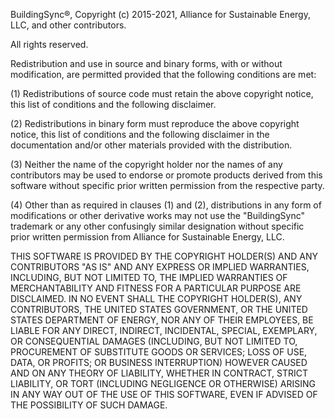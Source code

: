 BuildingSync®, Copyright (c) 2015-2021, Alliance for Sustainable Energy, LLC, and other contributors.

All rights reserved.

Redistribution and use in source and binary forms, with or without modification, are permitted 
provided that the following conditions are met:

(1) Redistributions of source code must retain the above copyright notice, this list of conditions 
and the following disclaimer.

(2) Redistributions in binary form must reproduce the above copyright notice, this list of conditions
and the following disclaimer in the documentation and/or other materials provided with the distribution.

(3) Neither the name of the copyright holder nor the names of any contributors may be used to endorse
or promote products derived from this software without specific prior written permission from the
respective party.

(4) Other than as required in clauses (1) and (2), distributions in any form of modifications or other 
derivative works may not use the "BuildingSync" trademark or any other confusingly similar designation 
without specific prior written permission from Alliance for Sustainable Energy, LLC.

THIS SOFTWARE IS PROVIDED BY THE COPYRIGHT HOLDER(S) AND ANY CONTRIBUTORS "AS IS" AND ANY EXPRESS OR
IMPLIED WARRANTIES, INCLUDING, BUT NOT LIMITED TO, THE IMPLIED WARRANTIES OF MERCHANTABILITY AND 
FITNESS FOR A PARTICULAR PURPOSE ARE DISCLAIMED. IN NO EVENT SHALL THE COPYRIGHT HOLDER(S), ANY 
CONTRIBUTORS, THE UNITED STATES GOVERNMENT, OR THE UNITED STATES DEPARTMENT OF ENERGY, NOR ANY OF 
THEIR EMPLOYEES, BE LIABLE FOR ANY DIRECT, INDIRECT, INCIDENTAL, SPECIAL, EXEMPLARY, OR CONSEQUENTIAL 
DAMAGES (INCLUDING, BUT NOT LIMITED TO, PROCUREMENT OF SUBSTITUTE GOODS OR SERVICES; LOSS OF USE, DATA, 
OR PROFITS; OR BUSINESS INTERRUPTION) HOWEVER CAUSED AND ON ANY THEORY OF LIABILITY, WHETHER IN CONTRACT,
STRICT LIABILITY, OR TORT (INCLUDING NEGLIGENCE OR OTHERWISE) ARISING IN ANY WAY OUT OF THE USE OF THIS 
SOFTWARE, EVEN IF ADVISED OF THE POSSIBILITY OF SUCH DAMAGE.
